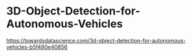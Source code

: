 # 3D-Object-Detection-for-Autonomous-Vehicles
https://towardsdatascience.com/3d-object-detection-for-autonomous-vehicles-b5f480e40856
